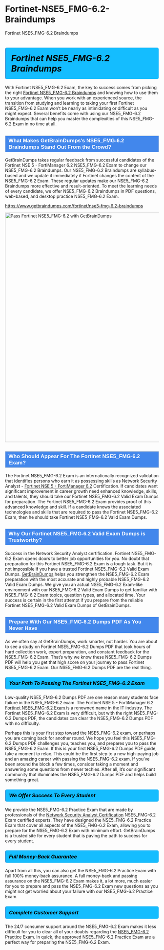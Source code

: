 # Fortinet-NSE5_FMG-6.2-Braindumps
Fortinet NSE5_FMG-6.2 Braindumps
<h1><strong><span style="display: block; color: #000000; background: #14BDFF; border: 0.5px solid #AED6F1; border-left: 3px solid #3498DB; padding: .6em; border-radius: 6px;">                     <em>Fortinet NSE5_FMG-6.2 <span class="exam_variation">Braindumps</span> </em>                </span></strong>            </h1>                        <p>With Fortinet NSE5_FMG-6.2 Exam, the key to success comes from picking the right <a href="https://www.getbraindumps.com/fortinet/nse5-fmg-6.2-braindumps">Fortinet NSE5_FMG-6.2 <span class="exam_variation">Braindumps</span></a> and             knowing how to use them to your advantage.             When you work with an experienced source, the transition from studying and learning to taking your first Fortinet NSE5_FMG-6.2 Exam             won’t be nearly as intimidating or difficult as you might expect. Several benefits come with using our NSE5_FMG-6.2 <span class="exam_variation">Braindumps</span> that can             help you master the complexities of this NSE5_FMG-6.2 Exam in no time at all.</p>                        <h2 style="background: #4287ec; border: 1px solid #cccccc; padding: 5px 10px;">                <span style="color: #ffffff;">                    <span style="font-size: 11pt;">                        <span style="line-height: normal;">                            <span style="font-family: Calibri,sans-serif;">                                <strong>                                    <span style="font-size: 13.0pt;">What Makes GetBrainDumps's NSE5_FMG-6.2 <span class="exam_variation">Braindumps</span> Stand Out From the Crowd?</span>                                </strong>                            </span>                        </span>                    </span>                </span>            </h2>                        <p>GetBrainDumps takes regular feedback from successful candidates of the Fortinet NSE 5 - FortiManager 6.2 NSE5_FMG-6.2 Exam to change             our NSE5_FMG-6.2 <span class="exam_variation">Braindumps</span>. Our NSE5_FMG-6.2 <span class="exam_variation">Braindumps</span> are syllabus-based and we update it immediately if Fortinet changes             the content of the NSE5_FMG-6.2 Exam.             These regular updates make our NSE5_FMG-6.2 <span class="exam_variation">Braindumps</span> more effective and result-oriented. To meet the learning needs of every candidate,             we offer NSE5_FMG-6.2 <span class="exam_variation">Braindumps</span> in PDF questions, web-based, and desktop practice NSE5_FMG-6.2 Exam.</p>                                    <p><a href="https://www.getbraindumps.com/fortinet/nse5-fmg-6.2-braindumps">https://www.getbraindumps.com/fortinet/nse5-fmg-6.2-braindumps</a></p>                        <p><a href="https://www.getbraindumps.com/"><img src="https://www.getbraindumps.com/images/get-updated-exam-questions-with-discount-getbraindumps.jpg" class="postImage" alt="Pass Fortinet NSE5_FMG-6.2 with GetBrainDumps" width="750"></a></p>                                        <h2 style="background: #4287ec; border: 1px solid #cccccc; padding: 5px 10px;">                <span style="color: #ffffff;">                    <span style="font-size: 11pt;">                        <span style="line-height: normal;">                            <span style="font-family: Calibri,sans-serif;">                                <strong>                                    <span style="font-size: 13.0pt;">Who Should Appear For The Fortinet NSE5_FMG-6.2 Exam?</span>                                </strong>                            </span>                        </span>                    </span>                </span>            </h2>                        <p>The Fortinet NSE5_FMG-6.2 Exam is an internationally recognized validation that identifies persons who earn it as possessing skills as             Network Security Analyst - <a href="https://www.getbraindumps.com/fortinet/nse5-fmg-6.2-braindumps">Fortinet NSE 5 - FortiManager 6.2</a> Certification. If candidates want significant improvement in             career growth need enhanced knowledge, skills, and talents, they should take our Fortinet NSE5_FMG-6.2 <span class="exam_variation2">Valid Exam Dumps</span> for preparation.             The Fortinet NSE5_FMG-6.2 Exam provides proof of this advanced knowledge and skill. If a candidate knows the associated technologies and skills             that are required to pass the Fortinet NSE5_FMG-6.2 Exam, then he should take Fortinet NSE5_FMG-6.2 <span class="exam_variation2">Valid Exam Dumps</span>.</p>                        <h2 style="background: #4287ec; border: 1px solid #cccccc; padding: 5px 10px;">                <span style="color: #ffffff;">                    <span style="font-size: 11pt;">                        <span style="line-height: normal;">                            <span style="font-family: Calibri,sans-serif;">                                <strong>                                    <span style="font-size: 13.0pt;">Why Our Fortinet NSE5_FMG-6.2 <span class="exam_variation2">Valid Exam Dumps</span> is Trustworthy?</span>                                </strong>                            </span>                        </span>                    </span>                </span>            </h2>                        <p>Success in the Network Security Analyst certification. Fortinet NSE5_FMG-6.2 Exam opens doors to better job opportunities for you.             No doubt that preparation for this Fortinet NSE5_FMG-6.2 Exam is a tough task. But it is not impossible if you have a trusted Fortinet NSE5_FMG-6.2 <span class="exam_variation2">Valid Exam Dumps</span>.             <a href="https://www.getbraindumps.com/">GetBrainDumps</a> helps you strengthen the NSE5_FMG-6.2 Exam preparation with the most accurate and highly probable NSE5_FMG-6.2 <span class="exam_variation2">Valid Exam Dumps</span>. We give you an             actual NSE5_FMG-6.2 Exam-like environment with our NSE5_FMG-6.2 <span class="exam_variation2">Valid Exam Dumps</span> to get familiar with NSE5_FMG-6.2 Exam topics, question types, and allocated time.             Your success is certain in the first attempt if you prepare from the reliable Fortinet NSE5_FMG-6.2 <span class="exam_variation2">Valid Exam Dumps</span> of GetBrainDumps.</p>                        <h2 style="background: #4287ec; border: 1px solid #cccccc; padding: 5px 10px;">                <span style="color: #ffffff;">                    <span style="font-size: 11pt;">                        <span style="line-height: normal;">                            <span style="font-family: Calibri,sans-serif;">                                <strong>                                    <span style="font-size: 13.0pt;">Prepare With Our NSE5_FMG-6.2 <span class="exam_variation3">Dumps PDF</span> As You Never Have</span>                                </strong>                            </span>                        </span>                    </span>                </span>            </h2>                        <p>As we often say at GetBrainDumps, work smarter, not harder. You are about to see a study on Fortinet NSE5_FMG-6.2 <span class="exam_variation3">Dumps PDF</span> that took hours of hard collection work,             expert preparation, and constant feedback for the NSE5_FMG-6.2 Exam. That’s why we know these NSE5_FMG-6.2 <span class="exam_variation3">Dumps PDF</span> will help you get that high score on your             journey to pass Fortinet NSE5_FMG-6.2 Exam. Our NSE5_FMG-6.2 <span class="exam_variation3">Dumps PDF</span> are the real thing.</p>                        <h3>                <strong>                    <span style="display: block; color: #000000; background: #14BDFF; border: 0.5px solid #AED6F1; border-left: 3px solid #3498DB; padding: .6em; border-radius: 6px;">                        <em>Your Path To Passing The Fortinet NSE5_FMG-6.2 Exam</em>                    </span>                </strong>            </h3>                        <p>Low-quality NSE5_FMG-6.2 <span class="exam_variation3">Dumps PDF</span> are one reason many students face failure in the NSE5_FMG-6.2 exam. The Fortinet NSE 5 - FortiManager 6.2 <a href="https://www.getbraindumps.com/fortinet-braindumps.html">Fortinet NSE5_FMG-6.2 Exam </a>             is a renowned name in the IT industry. The Fortinet NSE5_FMG-6.2 Exam is very difficult, but with the right NSE5_FMG-6.2 <span class="exam_variation3">Dumps PDF</span>, the candidates can clear the             NSE5_FMG-6.2 <span class="exam_variation3">Dumps PDF</span> with no difficulty.</p>                        <p>Perhaps this is your first step toward the NSE5_FMG-6.2 exam, or perhaps you are coming back for another round. We hope you feel this             NSE5_FMG-6.2 <span class="exam_variation3">Dumps PDF</span> challenges you,             teaches you, and prepares you to pass the NSE5_FMG-6.2 Exam. If this is your first NSE5_FMG-6.2 <span class="exam_variation3">Dumps PDF</span> guide, take a moment to relax. This could be the first step to             a new high-paying job and an amazing career with passing the NSE5_FMG-6.2 exam. If you’ve been around the block a few times, consider taking a moment and             answering some questions from newer techies. After all, it’s our significant community that illuminates the NSE5_FMG-6.2 <span class="exam_variation3">Dumps PDF</span> and helps build something great.</p>                        <h3>                <strong>                    <span style="display: block; color: #000000; background: #14BDFF; border: 0.5px solid #AED6F1; border-left: 3px solid #3498DB; padding: .6em; border-radius: 6px;">                        <em>We Offer Success To Every Student</em>                    </span>                </strong>            </h3>                        <p>We provide the NSE5_FMG-6.2 <span class="exam_variation4">Practice Exam</span> that are made by professionals of the <a href="https://www.getbraindumps.com/fortinet/nse-5-braindumps.html">Network Security Analyst Certification</a> NSE5_FMG-6.2 Exam certified experts.             They have designed the NSE5_FMG-6.2 <span class="exam_variation4">Practice Exam</span> that cover all aspects of the NSE5_FMG-6.2 Exam, allowing you to prepare for the            NSE5_FMG-6.2 Exam with minimum effort.             GetBrainDumps is a trusted site for every student that is paving the path to success for every student.</p>                        <h3>                <strong>                    <span style="display: block; color: #000000; background: #14BDFF; border: 0.5px solid #AED6F1; border-left: 3px solid #3498DB; padding: .6em; border-radius: 6px;">                        <em>Full Money-Back Guarantee</em>                    </span>                </strong>            </h3>                        <p>Apart from all this, you can also get the NSE5_FMG-6.2 <span class="exam_variation4">Practice Exam</span> with full 100% money-back assurance. A full money-back and passing assurance on             the NSE5_FMG-6.2 Exam makes it,             a lot more, much easier for you to prepare and pass the NSE5_FMG-6.2 Exam new questions as you might             not get worried about your failure with our NSE5_FMG-6.2 <span class="exam_variation4">Practice Exam</span>.</p>                                    <h3>                <strong>                    <span style="display: block; color: #000000; background: #14BDFF; border: 0.5px solid #AED6F1; border-left: 3px solid #3498DB; padding: .6em; border-radius: 6px;">                        <em>Complete Customer Support</em>                    </span>                </strong>            </h3>                        <p>The 24/7 consumer support around the NSE5_FMG-6.2 Exam makes it less difficult for you to clear all of your doubts regarding the <a href="https://www.getbraindumps.com/fortinet/nse5-fmg-6.2-braindumps">NSE5_FMG-6.2 <span class="exam_variation4">Practice Exam</span></a>. In quick,             the approved NSE5_FMG-6.2 <span class="exam_variation4">Practice Exam</span> are a perfect way for preparing the NSE5_FMG-6.2 Exam.</p>                    
